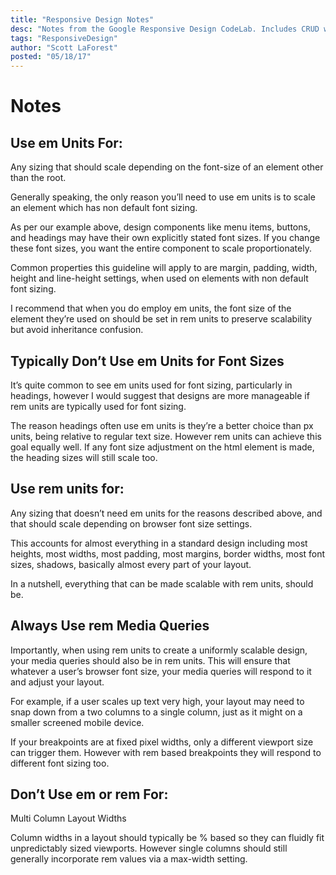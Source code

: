 ```yaml
---
title: "Responsive Design Notes"
desc: "Notes from the Google Responsive Design CodeLab. Includes CRUD with object stores, cursors and uses idb library."
tags: "ResponsiveDesign"
author: "Scott LaForest"
posted: "05/18/17"
---
```


# Notes
## Use em Units For:
Any sizing that should scale depending on the font-size of an element other than the root.

Generally speaking, the only reason you’ll need to use em units is to scale an element which has non default font sizing.

As per our example above, design components like menu items, buttons, and headings may have their own explicitly stated font sizes. If you change these font sizes, you want the entire component to scale proportionately.

Common properties this guideline will apply to are margin, padding, width, height and line-height settings, when used on elements with non default font sizing.

I recommend that when you do employ em units, the font size of the element they’re used on should be set in rem units to preserve scalability but avoid inheritance confusion.

## Typically Don’t Use em Units for Font Sizes

It’s quite common to see em units used for font sizing, particularly in headings, however I would suggest that designs are more manageable if rem units are typically used for font sizing.

The reason headings often use em units is they’re a better choice than px units, being relative to regular text size. However rem units can achieve this goal equally well. If any font size adjustment on the html element is made, the heading sizes will still scale too.

## Use rem units for:
Any sizing that doesn’t need em units for the reasons described above, and that should scale depending on browser font size settings.

This accounts for almost everything in a standard design including most heights, most widths, most padding, most margins, border widths, most font sizes, shadows, basically almost every part of your layout.

In a nutshell, everything that can be made scalable with rem units, should be.

## Always Use rem Media Queries

Importantly, when using rem units to create a uniformly scalable design, your media queries should also be in rem units. This will ensure that whatever a user’s browser font size, your media queries will respond to it and adjust your layout.

For example, if a user scales up text very high, your layout may need to snap down from a two columns to a single column, just as it might on a smaller screened mobile device.

If your breakpoints are at fixed pixel widths, only a different viewport size can trigger them. However with rem based breakpoints they will respond to different font sizing too.

## Don’t Use em or rem For:
Multi Column Layout Widths

Column widths in a layout should typically be % based so they can fluidly fit unpredictably sized viewports.
However single columns should still generally incorporate rem values via a max-width setting.
